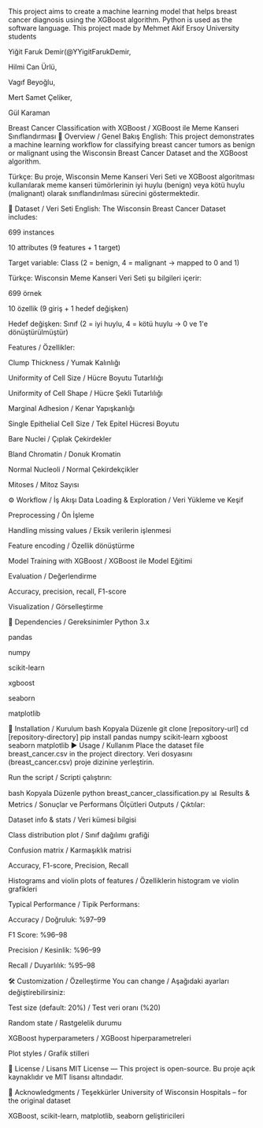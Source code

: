 This project aims to create a machine learning model that helps breast cancer diagnosis using the XGBoost algorithm. Python is used as the software language.
This project made by Mehmet Akif Ersoy University students

Yiğit Faruk Demir(@YYigitFarukDemir,

Hilmi Can Ürlü,

Vagıf Beyoğlu,

Mert Samet Çeliker,

Gül Karaman


Breast Cancer Classification with XGBoost / XGBoost ile Meme Kanseri Sınıflandırması
📌 Overview / Genel Bakış
English:
This project demonstrates a machine learning workflow for classifying breast cancer tumors as benign or malignant using the Wisconsin Breast Cancer Dataset and the XGBoost algorithm.

Türkçe:
Bu proje, Wisconsin Meme Kanseri Veri Seti ve XGBoost algoritması kullanılarak meme kanseri tümörlerinin iyi huylu (benign) veya kötü huylu (malignant) olarak sınıflandırılması sürecini göstermektedir.

📁 Dataset / Veri Seti
English:
The Wisconsin Breast Cancer Dataset includes:

699 instances

10 attributes (9 features + 1 target)

Target variable: Class (2 = benign, 4 = malignant → mapped to 0 and 1)

Türkçe:
Wisconsin Meme Kanseri Veri Seti şu bilgileri içerir:

699 örnek

10 özellik (9 giriş + 1 hedef değişken)

Hedef değişken: Sınıf (2 = iyi huylu, 4 = kötü huylu → 0 ve 1'e dönüştürülmüştür)

Features / Özellikler:

Clump Thickness / Yumak Kalınlığı

Uniformity of Cell Size / Hücre Boyutu Tutarlılığı

Uniformity of Cell Shape / Hücre Şekli Tutarlılığı

Marginal Adhesion / Kenar Yapışkanlığı

Single Epithelial Cell Size / Tek Epitel Hücresi Boyutu

Bare Nuclei / Çıplak Çekirdekler

Bland Chromatin / Donuk Kromatin

Normal Nucleoli / Normal Çekirdekçikler

Mitoses / Mitoz Sayısı

⚙️ Workflow / İş Akışı
Data Loading & Exploration / Veri Yükleme ve Keşif

Preprocessing / Ön İşleme

Handling missing values / Eksik verilerin işlenmesi

Feature encoding / Özellik dönüştürme

Model Training with XGBoost / XGBoost ile Model Eğitimi

Evaluation / Değerlendirme

Accuracy, precision, recall, F1-score

Visualization / Görselleştirme

🧩 Dependencies / Gereksinimler
Python 3.x

pandas

numpy

scikit-learn

xgboost

seaborn

matplotlib

🚀 Installation / Kurulum
bash
Kopyala
Düzenle
git clone [repository-url]
cd [repository-directory]
pip install pandas numpy scikit-learn xgboost seaborn matplotlib
▶️ Usage / Kullanım
Place the dataset file breast_cancer.csv in the project directory.
Veri dosyasını (breast_cancer.csv) proje dizinine yerleştirin.

Run the script / Scripti çalıştırın:

bash
Kopyala
Düzenle
python breast_cancer_classification.py
📊 Results & Metrics / Sonuçlar ve Performans Ölçütleri
Outputs / Çıktılar:

Dataset info & stats / Veri kümesi bilgisi

Class distribution plot / Sınıf dağılımı grafiği

Confusion matrix / Karmaşıklık matrisi

Accuracy, F1-score, Precision, Recall

Histograms and violin plots of features / Özelliklerin histogram ve violin grafikleri

Typical Performance / Tipik Performans:

Accuracy / Doğruluk: %97–99

F1 Score: %96–98

Precision / Kesinlik: %96–99

Recall / Duyarlılık: %95–98

🛠️ Customization / Özelleştirme
You can change / Aşağıdaki ayarları değiştirebilirsiniz:

Test size (default: 20%) / Test veri oranı (%20)

Random state / Rastgelelik durumu

XGBoost hyperparameters / XGBoost hiperparametreleri

Plot styles / Grafik stilleri

📄 License / Lisans
MIT License — This project is open-source.
Bu proje açık kaynaklıdır ve MIT lisansı altındadır.

🙏 Acknowledgments / Teşekkürler
University of Wisconsin Hospitals – for the original dataset

XGBoost, scikit-learn, matplotlib, seaborn geliştiricileri

